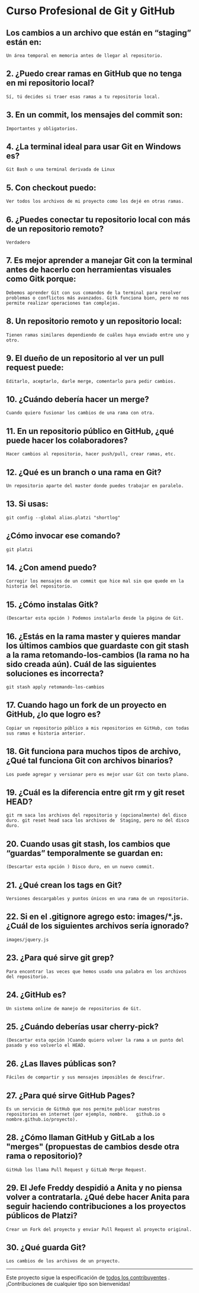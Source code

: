 # Curso Profesional de Git y GitHub

## Los cambios a un archivo que están en “staging” están en:

    Un área temporal en memoria antes de llegar al repositorio.

## 2. ¿Puedo crear ramas en GitHub que no tenga en mi repositorio local?

    Sí, tú decides si traer esas ramas a tu repositorio local.
## 3. En un commit, los mensajes del commit son:

    Importantes y obligatorios.

## 4. ¿La terminal ideal para usar Git en Windows es?

    Git Bash o una terminal derivada de Linux

## 5. Con checkout puedo:

    Ver todos los archivos de mi proyecto como los dejé en otras ramas.

## 6. ¿Puedes conectar tu repositorio local con más de un repositorio remoto?
    Verdadero
## 7. Es mejor aprender a manejar Git con la terminal antes de hacerlo con herramientas visuales como Gitk porque:

    Debemos aprender Git con sus comandos de la terminal para resolver problemas o conflictos más avanzados. Gitk funciona bien, pero no nos permite realizar operaciones tan complejas.

## 8. Un repositorio remoto y un repositorio local:

    Tienen ramas similares dependiendo de cuáles haya enviado entre uno y otro.

## 9. El dueño de un repositorio al ver un pull request puede:

    Editarlo, aceptarlo, darle merge, comentarlo para pedir cambios.

## 10. ¿Cuándo debería hacer un merge?

    Cuando quiero fusionar los cambios de una rama con otra.

## 11. En un repositorio público en GitHub, ¿qué puede hacer los colaboradores?

    Hacer cambios al repositorio, hacer push/pull, crear ramas, etc.
## 12. ¿Qué es un branch o una rama en Git?
    Un repositorio aparte del master donde puedes trabajar en paralelo.

## 13. Si usas:

    git config --global alias.platzi "shortlog"
##  ¿Cómo invocar ese comando?

    git platzi
## 14. ¿Con amend puedo?

    Corregir los mensajes de un commit que hice mal sin que quede en la historia del repositorio.

## 15. ¿Cómo instalas Gitk?
    (Descartar esta opción ) Podemos instalarlo desde la página de Git.
## 16. ¿Estás en la rama master y quieres mandar los últimos cambios que guardaste con git stash a la rama  retomando-los-cambios (la rama no ha sido creada aún). Cuál de las siguientes soluciones es incorrecta?

    git stash apply retomando-los-cambios
## 17. Cuando hago un fork de un proyecto en GitHub, ¿lo que logro es?

    Copiar un repositorio público a mis repositorios en GitHub, con todas sus ramas e historia anterior.

## 18. Git funciona para muchos tipos de archivo, ¿Qué tal funciona Git con archivos binarios?

    Los puede agregar y versionar pero es mejor usar Git con texto plano.

## 19. ¿Cuál es la diferencia entre git rm y git reset HEAD?
    git rm saca los archivos del repositorio y (opcionalmente) del disco duro. git reset head saca los archivos de  Staging, pero no del disco duro.

## 20. Cuando usas git stash, los cambios que “guardas” temporalmente se guardan en:

    (Descartar esta opción ) Disco duro, en un nuevo commit.

## 21. ¿Qué crean los tags en Git?

    Versiones descargables y puntos únicos en una rama de un repositorio.

## 22. Si en el .gitignore agrego esto: images/*.js. ¿Cuál de los siguientes archivos sería ignorado?

    images/jquery.js
## 23. ¿Para qué sirve git grep?

    Para encontrar las veces que hemos usado una palabra en los archivos del repositorio.
## 24. ¿GitHub es?

    Un sistema online de manejo de repositorios de Git.

## 25. ¿Cuándo deberías usar cherry-pick?

    (Descartar esta opción )Cuando quiero volver la rama a un punto del pasado y eso volverlo el HEAD.

## 26. ¿Las llaves públicas son?

    Fáciles de compartir y sus mensajes imposibles de descifrar.

## 27. ¿Para qué sirve GitHub Pages?
    Es un servicio de GitHub que nos permite publicar nuestros repositorios en internet (por ejemplo, nombre.   github.io o nombre.github.io/proyecto).
## 28. ¿Cómo llaman GitHub y GitLab a los "merges" (propuestas de cambios desde otra rama o repositorio)?
    GitHub los llama Pull Request y GitLab Merge Request.

## 29. El Jefe Freddy despidió a Anita y no piensa volver a contratarla. ¿Qué debe hacer Anita para seguir  haciendo contribuciones a los proyectos públicos de Platzi?

    Crear un Fork del proyecto y enviar Pull Request al proyecto original.
## 30. ¿Qué guarda Git?
    Los cambios de los archivos de un proyecto. 





------

Este proyecto sigue la especificación de [todos los contribuyentes](https://github.com/all-contributors/all-contributors) . ¡Contribuciones de cualquier tipo son bienvenidas!
